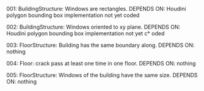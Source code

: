 
001: BuildingStructure: Windows are rectangles. DEPENDS ON: Houdini polygon bounding box implementation not yet coded

002: BuildingStructure: Windows oriented to xy plane. DEPENDS ON: Houdini polygon bounding box implementation not yet c* oded

003: FloorStructure: Building has the same boundary along. DEPENDS ON: nothing

004: Floor: crack pass at least one time in one floor. DEPENDS ON: nothing

005: FloorStructure: Windows of the building have the same size. DEPENDS ON: nothing
